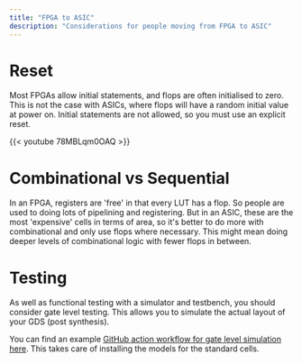 ```yaml
---
title: "FPGA to ASIC"
description: "Considerations for people moving from FPGA to ASIC"
---
```


# Reset

Most FPGAs allow initial statements, and flops are often initialised to zero. This is not the case with ASICs, where flops will have a random initial value at power on.
Initial statements are not allowed, so you must use an explicit reset.

{{< youtube 78MBLqm0OAQ >}}

# Combinational vs Sequential

In an FPGA, registers are 'free' in that every LUT has a flop. So people are used to doing lots of pipelining and registering. But in an ASIC, these are the most 'expensive'
cells in terms of area, so it's better to do more with combinational and only use flops where necessary. This might mean doing deeper levels of combinational logic with fewer
flops in between.

# Testing

As well as functional testing with a simulator and testbench, you should consider gate level testing. This allows you to simulate the actual layout of your GDS (post synthesis).

You can find an example [GitHub action workflow for gate level simulation here](https://github.com/TinyTapeout/tt03-verilog-demo/blob/main/.github/workflows/gds.yaml#L99).
This takes care of installing the models for the standard cells.
